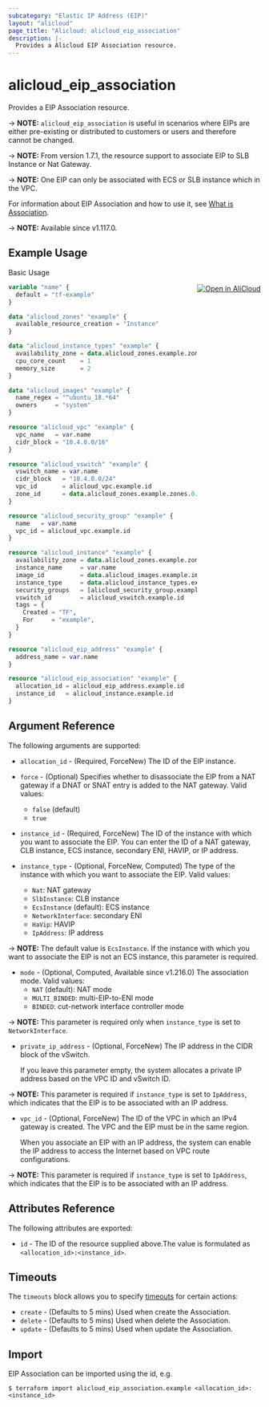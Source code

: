 ```yaml
---
subcategory: "Elastic IP Address (EIP)"
layout: "alicloud"
page_title: "Alicloud: alicloud_eip_association"
description: |-
  Provides a Alicloud EIP Association resource.
---
```


# alicloud_eip_association

Provides a EIP Association resource.

-> **NOTE:** `alicloud_eip_association` is useful in scenarios where EIPs are either
 pre-existing or distributed to customers or users and therefore cannot be changed.

-> **NOTE:** From version 1.7.1, the resource support to associate EIP to SLB Instance or Nat Gateway.

-> **NOTE:** One EIP can only be associated with ECS or SLB instance which in the VPC.

For information about EIP Association and how to use it, see [What is Association](https://www.alibabacloud.com/help/en/vpc/developer-reference/api-vpc-2016-04-28-associateeipaddress).

-> **NOTE:** Available since v1.117.0.

## Example Usage
<div class="oics-button" style="float: right;margin: 0 0 -40px 0;">
  <a href="https://api.aliyun.com/api-tools/terraform?resource=alicloud_eip_association&exampleId=b09889bb-255e-2b33-a830-8d7e1c81b76bcebf48a3&activeTab=example&spm=docs.r.eip_association.0.b09889bb25" target="_blank">
    <img alt="Open in AliCloud" src="https://img.alicdn.com/imgextra/i1/O1CN01hjjqXv1uYUlY56FyX_!!6000000006049-55-tps-254-36.svg" style="max-height: 44px; margin: 32px auto; max-width: 100%;">
  </a>
</div>

Basic Usage

```terraform
variable "name" {
  default = "tf-example"
}

data "alicloud_zones" "example" {
  available_resource_creation = "Instance"
}

data "alicloud_instance_types" "example" {
  availability_zone = data.alicloud_zones.example.zones.0.id
  cpu_core_count    = 1
  memory_size       = 2
}

data "alicloud_images" "example" {
  name_regex = "^ubuntu_18.*64"
  owners     = "system"
}

resource "alicloud_vpc" "example" {
  vpc_name   = var.name
  cidr_block = "10.4.0.0/16"
}

resource "alicloud_vswitch" "example" {
  vswitch_name = var.name
  cidr_block   = "10.4.0.0/24"
  vpc_id       = alicloud_vpc.example.id
  zone_id      = data.alicloud_zones.example.zones.0.id
}

resource "alicloud_security_group" "example" {
  name   = var.name
  vpc_id = alicloud_vpc.example.id
}

resource "alicloud_instance" "example" {
  availability_zone = data.alicloud_zones.example.zones.0.id
  instance_name     = var.name
  image_id          = data.alicloud_images.example.images.0.id
  instance_type     = data.alicloud_instance_types.example.instance_types.0.id
  security_groups   = [alicloud_security_group.example.id]
  vswitch_id        = alicloud_vswitch.example.id
  tags = {
    Created = "TF",
    For     = "example",
  }
}

resource "alicloud_eip_address" "example" {
  address_name = var.name
}

resource "alicloud_eip_association" "example" {
  allocation_id = alicloud_eip_address.example.id
  instance_id   = alicloud_instance.example.id
}
```

## Argument Reference

The following arguments are supported:
* `allocation_id` - (Required, ForceNew) The ID of the EIP instance.
* `force` - (Optional) Specifies whether to disassociate the EIP from a NAT gateway if a DNAT or SNAT entry is added to the NAT gateway. Valid values:
  - `false` (default)
  - `true`

* `instance_id` - (Required, ForceNew) The ID of the instance with which you want to associate the EIP. You can enter the ID of a NAT gateway, CLB instance, ECS instance, secondary ENI, HAVIP, or IP address. 
* `instance_type` - (Optional, ForceNew, Computed) The type of the instance with which you want to associate the EIP. Valid values:
  - `Nat`: NAT gateway
  - `SlbInstance`: CLB instance
  - `EcsInstance` (default): ECS instance
  - `NetworkInterface`: secondary ENI
  - `HaVip`: HAVIP
  - `IpAddress`: IP address

-> **NOTE:**   The default value is `EcsInstance`. If the instance with which you want to associate the EIP is not an ECS instance, this parameter is required.

* `mode` - (Optional, Computed, Available since v1.216.0) The association mode. Valid values:
  - `NAT` (default): NAT mode
  - `MULTI_BINDED`: multi-EIP-to-ENI mode
  - `BINDED`: cut-network interface controller mode

-> **NOTE:**   This parameter is required only when `instance_type` is set to `NetworkInterface`.

* `private_ip_address` - (Optional, ForceNew) The IP address in the CIDR block of the vSwitch.

  If you leave this parameter empty, the system allocates a private IP address based on the VPC ID and vSwitch ID.

-> **NOTE:**   This parameter is required if `instance_type` is set to `IpAddress`, which indicates that the EIP is to be associated with an IP address.

* `vpc_id` - (Optional, ForceNew) The ID of the VPC in which an IPv4 gateway is created. The VPC and the EIP must be in the same region.

  When you associate an EIP with an IP address, the system can enable the IP address to access the Internet based on VPC route configurations.

-> **NOTE:**   This parameter is required if `instance_type` is set to `IpAddress`, which indicates that the EIP is to be associated with an IP address.


## Attributes Reference

The following attributes are exported:
* `id` - The ID of the resource supplied above.The value is formulated as `<allocation_id>:<instance_id>`.

## Timeouts

The `timeouts` block allows you to specify [timeouts](https://www.terraform.io/docs/configuration-0-11/resources.html#timeouts) for certain actions:
* `create` - (Defaults to 5 mins) Used when create the Association.
* `delete` - (Defaults to 5 mins) Used when delete the Association.
* `update` - (Defaults to 5 mins) Used when update the Association.

## Import

EIP Association can be imported using the id, e.g.

```shell
$ terraform import alicloud_eip_association.example <allocation_id>:<instance_id>
```